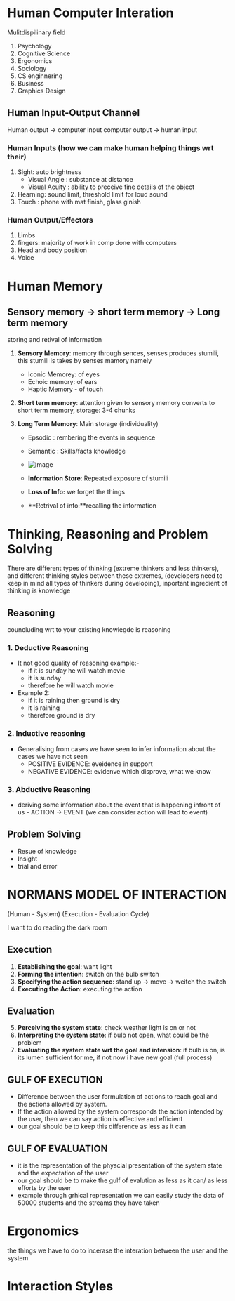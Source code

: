 # Human Computer Interation 
Mulitdispilinary field
1. Psychology
2. Cognitive Science
3. Ergonomics
4. Sociology
5. CS enginnering
6. Business
7. Graphics Design

## Human Input-Output Channel
Human output -> computer input
computer output -> human input

### Human Inputs (how we can make human helping things wrt their)
1. Sight:  auto brightness
   - Visual Angle : substance at distance
   - Visual Acuity : ability to preceive fine details of the object
3. Hearning: sound limit, threshold limit for loud sound
4. Touch : phone with mat finish, glass ginish

### Human Output/Effectors
1. Limbs
2. fingers: majority of work in comp done with computers
3. Head and body position
4. Voice

# Human Memory
## Sensory memory -> short term memory -> Long term memory
storing and retival of information 
1. **Sensory Memory**:  memory through sences, senses produces stumili, this stumili is takes by senses mamory namely
   - Iconic Memorey:  of eyes
   - Echoic memory: of ears
   - Haptic Memory - of touch


2. **Short term memory**: attention given to sensory memory converts to short term memory, storage: 3-4 chunks
   
3. **Long Term Memory**: Main storage (individuality)
      - Epsodic : rembering the events in sequence
      - Semantic : Skills/facts knowledge
      - ![image](https://github.com/user-attachments/assets/bb371452-69a4-433f-8395-98581fef2b1a)
  
      - **Information Store**: Repeated exposure of stumili
      - **Loss of Info:** we forget the things
      - **Retrival of info:**recalling the information
        
# Thinking, Reasoning and Problem Solving
There are different types of thinking (extreme thinkers and less thinkers), and different thinking styles between these extremes, (developers need to keep in mind all types of thinkers during developing), inportant ingredient of thinking is knowledge
## Reasoning
   councluding wrt to your existing knowlegde is reasoning
   ### 1.  Deductive Reasoning
  - It not good quality of reasoning example:- 
    - if it is sunday he will watch movie
    - it is sunday
    - therefore he will watch movie
  - Example 2:
    - if it is raining then ground is dry
    - it is raining
    - therefore ground is dry
      
   ### 2. Inductive reasoning
   - Generalising from cases we have seen to infer information about the cases we have not seen
     - POSITIVE EVIDENCE: eveidence in support
     - NEGATIVE EVIDENCE: evidenve which disprove, what we know
       
   ### 3. Abductive Reasoning
   - deriving some information about the event that is happening infront of us
    - ACTION -> EVENT (we can consider action will lead to event)
   
## Problem Solving
  - Resue of knowledge
  - Insight
  - trial and error

# NORMANS MODEL OF INTERACTION 
(Human - System)
(Execution - Evaluation Cycle)

I want to do reading the dark room
## Execution
1. **Establishing the goal**: want light
2. **Forming the intention**: switch on the bulb switch
3. **Specifying the action sequence**: stand up -> move -> weitch the switch
4. **Executing the Action**: executing the action
## Evaluation
5. **Perceiving the system state**: check weather light is on or not
6. **Interpreting the system state**: if bulb not open, what could be the problem
7. **Evaluating the system state wrt the goal and intension**: if bulb is on, is its lumen sufficient for me, if not now i have new goal (full process)

## GULF OF EXECUTION
  - Difference between the user formulation of actions to reach goal and the actions allowed by system.
  - If the action allowed by the system corresponds the action intended by the user, then we can say action is effective and efficient
  - our goal should be to keep this difference as less as it can
## GULF OF EVALUATION
  - it is the representation of the physcial presentation of the system state and the expectation of the user
  - our goal should be  to make the gulf of evalution as less as it can/ as less efforts by the user
  - example through grhical representation we can easily study the data of 50000 students and the streams they have taken

# Ergonomics
the things we have to do to incerase the interation between the user and the system

# Interaction Styles
